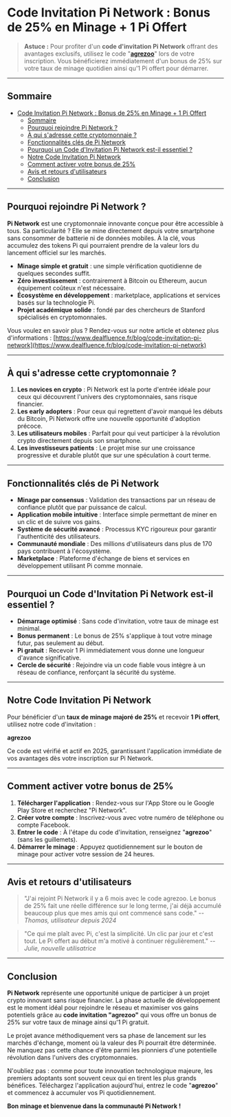 Code Invitation Pi Network : Bonus de 25% en Minage + 1 Pi Offert
=================================================================

> **Astuce :** Pour profiter d'un **code d'invitation Pi Network** offrant des avantages exclusifs, utilisez le code "[**agrezoo**](#comment-activer-votre-bonus-de-25)" lors de votre inscription. Vous bénéficierez immédiatement d'un bonus de 25% sur votre taux de minage quotidien ainsi qu'1 Pi offert pour démarrer.

* * * * *

Sommaire
--------

- [Code Invitation Pi Network : Bonus de 25% en Minage + 1 Pi Offert](#code-invitation-pi-network--bonus-de-25-en-minage--1-pi-offert)
  - [Sommaire](#sommaire)
  - [Pourquoi rejoindre Pi Network ?](#pourquoi-rejoindre-pi-network-)
  - [À qui s'adresse cette cryptomonnaie ?](#à-qui-sadresse-cette-cryptomonnaie-)
  - [Fonctionnalités clés de Pi Network](#fonctionnalités-clés-de-pi-network)
  - [Pourquoi un Code d'Invitation Pi Network est-il essentiel ?](#pourquoi-un-code-dinvitation-pi-network-est-il-essentiel-)
  - [Notre Code Invitation Pi Network](#notre-code-invitation-pi-network)
  - [Comment activer votre bonus de 25%](#comment-activer-votre-bonus-de-25)
  - [Avis et retours d'utilisateurs](#avis-et-retours-dutilisateurs)
  - [Conclusion](#conclusion)

* * * * *

Pourquoi rejoindre Pi Network ?
-------------------------------

**Pi Network** est une cryptomonnaie innovante conçue pour être accessible à tous. Sa particularité ? Elle se mine directement depuis votre smartphone sans consommer de batterie ni de données mobiles. À la clé, vous accumulez des tokens Pi qui pourraient prendre de la valeur lors du lancement officiel sur les marchés.

-   **Minage simple et gratuit** : une simple vérification quotidienne de quelques secondes suffit.
-   **Zéro investissement** : contrairement à Bitcoin ou Ethereum, aucun équipement coûteux n'est nécessaire.
-   **Écosystème en développement** : marketplace, applications et services basés sur la technologie Pi.
-   **Projet académique solide** : fondé par des chercheurs de Stanford spécialisés en cryptomonnaies.

Vous voulez en savoir plus ? Rendez-vous sur notre article et obtenez plus d'informations : [https://www.dealfluence.fr/blog/code-invitation-pi-network](https://www.dealfluence.fr/blog/code-invitation-pi-network)

* * * * *

À qui s'adresse cette cryptomonnaie ?
-------------------------------------

1.  **Les novices en crypto** : Pi Network est la porte d'entrée idéale pour ceux qui découvrent l'univers des cryptomonnaies, sans risque financier.
2.  **Les early adopters** : Pour ceux qui regrettent d'avoir manqué les débuts du Bitcoin, Pi Network offre une nouvelle opportunité d'adoption précoce.
3.  **Les utilisateurs mobiles** : Parfait pour qui veut participer à la révolution crypto directement depuis son smartphone.
4.  **Les investisseurs patients** : Le projet mise sur une croissance progressive et durable plutôt que sur une spéculation à court terme.

* * * * *

Fonctionnalités clés de Pi Network
----------------------------------

-   **Minage par consensus** : Validation des transactions par un réseau de confiance plutôt que par puissance de calcul.
-   **Application mobile intuitive** : Interface simple permettant de miner en un clic et de suivre vos gains.
-   **Système de sécurité avancé** : Processus KYC rigoureux pour garantir l'authenticité des utilisateurs.
-   **Communauté mondiale** : Des millions d'utilisateurs dans plus de 170 pays contribuent à l'écosystème.
-   **Marketplace** : Plateforme d'échange de biens et services en développement utilisant Pi comme monnaie.

* * * * *

Pourquoi un Code d'Invitation Pi Network est-il essentiel ?
-----------------------------------------------------------

-   **Démarrage optimisé** : Sans code d'invitation, votre taux de minage est minimal.
-   **Bonus permanent** : Le bonus de 25% s'applique à tout votre minage futur, pas seulement au début.
-   **Pi gratuit** : Recevoir 1 Pi immédiatement vous donne une longueur d'avance significative.
-   **Cercle de sécurité** : Rejoindre via un code fiable vous intègre à un réseau de confiance, renforçant la sécurité du système.

* * * * *

Notre Code Invitation Pi Network
--------------------------------

Pour bénéficier d'un **taux de minage majoré de 25%** et recevoir **1 Pi offert**, utilisez notre code d'invitation :

**agrezoo**

Ce code est vérifié et actif en 2025, garantissant l'application immédiate de vos avantages dès votre inscription sur Pi Network.

* * * * *

Comment activer votre bonus de 25%
----------------------------------

1.  **Télécharger l'application** : Rendez-vous sur l'App Store ou le Google Play Store et recherchez "Pi Network".
2.  **Créer votre compte** : Inscrivez-vous avec votre numéro de téléphone ou compte Facebook.
3.  **Entrer le code** : À l'étape du code d'invitation, renseignez "**agrezoo**" (sans les guillemets).
4.  **Démarrer le minage** : Appuyez quotidiennement sur le bouton de minage pour activer votre session de 24 heures.

* * * * *

Avis et retours d'utilisateurs
------------------------------

> "J'ai rejoint Pi Network il y a 6 mois avec le code agrezoo. Le bonus de 25% fait une réelle différence sur le long terme, j'ai déjà accumulé beaucoup plus que mes amis qui ont commencé sans code." -- *Thomas, utilisateur depuis 2024*

> "Ce qui me plaît avec Pi, c'est la simplicité. Un clic par jour et c'est tout. Le Pi offert au début m'a motivé à continuer régulièrement." -- *Julie, nouvelle utilisatrice*

* * * * *

Conclusion
----------

**Pi Network** représente une opportunité unique de participer à un projet crypto innovant sans risque financier. La phase actuelle de développement est le moment idéal pour rejoindre le réseau et maximiser vos gains potentiels grâce au **code invitation "agrezoo"** qui vous offre un bonus de 25% sur votre taux de minage ainsi qu'1 Pi gratuit.

Le projet avance méthodiquement vers sa phase de lancement sur les marchés d'échange, moment où la valeur des Pi pourrait être déterminée. Ne manquez pas cette chance d'être parmi les pionniers d'une potentielle révolution dans l'univers des cryptomonnaies.

N'oubliez pas : comme pour toute innovation technologique majeure, les premiers adoptants sont souvent ceux qui en tirent les plus grands bénéfices. Téléchargez l'application aujourd'hui, entrez le code "**agrezoo**" et commencez à accumuler vos Pi quotidiennement.

**Bon minage et bienvenue dans la communauté Pi Network !**